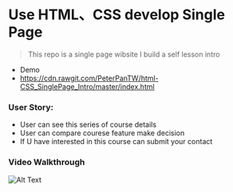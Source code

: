 # Use HTML、CSS develop Single Page

> This repo is a single page wibsite I build a self lesson intro

* Demo
* https://cdn.rawgit.com/PeterPanTW/html-CSS_SinglePage_Intro/master/index.html

### User Story:
* User can see this series of course details
* User can compare courese feature make decision
* If U have interested in this course can submit your contact

### Video Walkthrough
![Alt Text](https://github.com/PeterPanTW/html-CSS_SinglePage_Intro/blob/master/Demo_SinglePage_Intro.gif)
